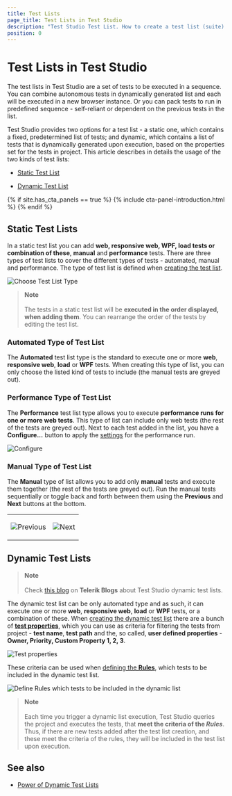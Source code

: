 ```yaml
---
title: Test Lists
page_title: Test Lists in Test Studio
description: "Test Studio Test List. How to create a test list (suite) in Test Studio. Static test list dynamic test list"
position: 0
---
```

# Test Lists in Test Studio

The test lists in Test Studio are a set of tests to be executed in a sequence. You can combine autonomous tests in dynamically generated list and each will be executed in a new browser instance. Or you can pack tests to run in predefined sequence - self-reliant or dependent on the previous tests in the list.

Test Studio provides two options for a test list - a static one, which contains a fixed, predetermined list of tests; and dynamic, which contains a list of tests that is dynamically generated upon execution, based on the properties set for the tests in project. This article describes in details the usage of the two kinds of test lists:

- <a href="#static-test-lists">Static Test List</a>
* <a href="#dynamic-test-lists">Dynamic Test List</a> 

{% if site.has_cta_panels == true %}
{% include cta-panel-introduction.html %}
{% endif %}

## <strong>Static Test Lists</strong>

In a static test list you can add **web, responsive web, WPF, load tests or combination of these**, **manual** and **performance** tests. There are three types of test lists to cover the different types of tests - automated, manual and performance. The type of test list is defined when <a href="/features/test-lists/create-test-lists#choose-name-and-type-of-the-test-list" target="_blank">creating the test list</a>.

![Choose Test List Type][1]

> __Note__
><br>
><br>
> The tests in a static test list will be **executed in the order displayed, when adding them**. You can rearrange the order of the tests by editing the test list.

### Automated Type of Test List

The **Automated** test list type is the standard to execute one or more **web**, **responsive web**, **load** or **WPF** tests. When creating this type of list, you can only choose the listed kind of tests to include (the manual tests are greyed out).

### Performance Type of Test List

The **Performance** test list type allows you to execute **performance runs for one or more web tests**. This type of list can include only web tests (the rest of the tests are greyed out). Next to each test added in the list, you have a __Configure...__ button to apply the <a href="/features/testing-types/performance-testing/gather-perfomance-data" target="_blank">settings</a> for the performance run.

![Configure][4]

### Manual Type of Test List

The **Manual** type of list allows you to add only **manual** tests and execute them together (the rest of the tests are greyed out). Run the manual tests sequentially or toggle back and forth between them using the **Previous** and **Next** buttons at the bottom.

<table id="no-table" style="border:none;">
	<tr style="text-align: center; background-color: transparent; border:none;">
		<td>

![Previous][2]</td>
<td>
		
![Next][3]</td>
</tr>
</table>

## <strong>Dynamic Test Lists</strong>

> __Note__
><br>
><br>
> Check <a href="http://blogs.telerik.com/automated-testing-tools/posts/13-09-23/power-of-dynamic-test-lists" target="_blank">this blog</a> on __Telerik Blogs__ about Test Studio dynamic test lists.

The dynamic test list can be only automated type and as such, it can execute one or more **web**, **responsive web**, **load** or **WPF** tests, or a combination of these. When <a href="/features/test-lists/create-test-lists#how-to-create-a-dynamic-test-list" target="_blank">creating the dynamic test list</a> there are a bunch of <a href="/features/test-maintenance/test-properties-standalone" target="_blank">__test properties__</a>, which you can use as criteria for filtering the tests from project - __test name__, __test path__ and the, so called, __user defined properties__ - __Owner, Priority, Custom Property 1, 2, 3__.

![Test properties][6]

These criteria can be used when <a href="/features/test-lists/create-test-lists#create-dynamic-test-list" target="_blank">defining the __Rules__</a>, which tests to be included in the dynamic test list.

![Define Rules which tests to be included in the dynamic list][8]

> __Note__
><br>
><br>
> Each time you trigger a dynamic list execution, Test Studio queries the project and executes the tests, that __meet the criteria of the _Rules___. Thus, if there are new tests added after the test list creation, and these meet the criteria of the rules, they will be included in the test list upon execution.

## See also 

* <a href="http://blogs.telerik.com/automated-testing-tools/posts/13-09-23/power-of-dynamic-test-lists" target="_blank">Power of Dynamic Test Lists</a>

[1]: /img/automated-tests/test-lists/test-lists-types/fig1.png
[2]: /img/automated-tests/test-lists/test-lists-types/fig2.png
[3]: /img/automated-tests/test-lists/test-lists-types/fig3.png
[4]: /img/automated-tests/test-lists/test-lists-types/fig4.png

[6]: /img/automated-tests/test-lists/test-lists-types/fig6.png

[8]: /img/automated-tests/test-lists/test-lists-types/fig8.png
